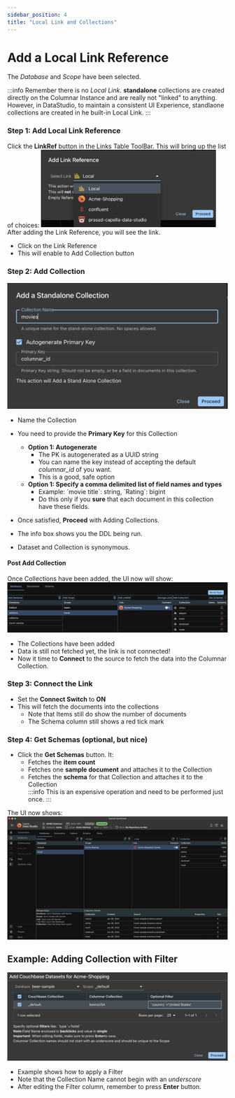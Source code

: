 ```yaml
---
sidebar_position: 4
title: "Local Link and Collections"
---
```


# Add a Local Link Reference

The _Database_ and _Scope_ have been selected.

:::info
Remember there is no _Local Link_. **standalone** collections are created directly on the Columnar Instance and are really not "linked" to anything. However, in DataStudio, to maintain a consistent UI Experience, standlaone collections are created in he built-in Local Link.
:::

### Step 1: Add Local Link Reference

Click the **LinkRef** button in the Links Table ToolBar. This will bring up the list of choices:
<img src="/img/columnar/link-add-local-reference.png" width="400" alt="link-add-local-reference" />
After adding the Link Reference, you will see the link.

- Click on the Link Reference
- This will enable to Add Collection button

### Step 2: Add Collection

<img src="/img/columnar/dataset-local-movies.png" width="600" alt="dataset-local-movies" />

- Name the Collection
- You need to provide the **Primary Key** for this Collection

  - **Option 1: Autogenerate**
    - The PK is autogenerated as a UUID string
    - You can name the key instead of accepting the default _columnar_id_ of you want.
    - This is a good, safe option
  - **Option 1: Specify a comma delimited list of field names and types**
    - Example: \`movie title\`: string, \`Rating\`: bigint
    - Do this only if you **sure** that each document in this collection have these fields.

- Once satisfied, **Proceed** with Adding Collections.
- The info box shows you the DDL being run.
- Dataset and Collection is synonymous.

#### Post Add Collection

Once Collections have been added, the UI now will show:
![dataset-couchbase-travel](/img/columnar/dataset-couchbase-travel.png)

- The Collections have been added
- Data is still not fetched yet, the link is not connected!
- Now it time to **Connect** to the source to fetch the data into the Columnar Collection.

### Step 3: Connect the Link

- Set the **Connect Switch** to **ON**
- This will fetch the documents into the collections
  - Note that Items still do show the number of documents
  - The Schema column still shows a red tick mark

### Step 4: Get Schemas (optional, but nice)

- Click the **Get Schemas** button. It:
  - Fetches the **item count**
  - Fetches one **sample document** and attaches it to the Collection
  - Fetches the **schema** for that Collection and attaches it to the Collection<br />
    :::info
    This is an expensive operation and need to be performed just once.
    :::

The UI now shows:
![dataset-couchbase-full](/img/columnar/dataset-couchbase-full.png)

## Example: Adding Collection with Filter

![dataset-couchbase-beers](/img/columnar/dataset-couchbase-beers.png)

- Example shows how to apply a Filter
- Note that the Collection Name cannot begin with an _underscore_
- After editing the Filter column, remember to press **Enter** button.
